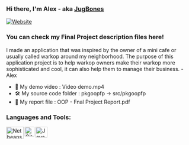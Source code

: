 ### Hi there, I'm Alex - aka [JugBones][website]
[![Website](https://www.kindpng.com/picc/m/128-1280187_github-logo-png-github-transparent-png.png)](https://github.com/JugBones)

### You can check my Final Project description files here!

I made an application that was inspired by the owner of a mini cafe or usually called warkop around my neighborhood. The purpose of this application project is to help warkop owners make their warkop more sophisticated and cool, it can also help them to manage their business. - Alex

- 🎥 My demo video : Video demo.mp4
- 🛠 My source code folder : pkgoopfp -> src/pkgoopfp
- 📃 My report file : OOP - Fnal Project Report.pdf


### Languages and Tools:

<img align="left" alt="Netbeans" width="47px" height="32px" src="https://download.logo.wine/logo/NetBeans/NetBeans-Logo.wine.png" />
<img align="left" alt="GitHub" width="26px" 
src="https://github.githubassets.com/images/modules/logos_page/GitHub-Mark.png" />
<img align="left" alt="Java" width="32px" height="29px"
src= "https://brandslogos.com/wp-content/uploads/images/large/java-logo-1.png" />

[website]: https://github.com/JugBones
